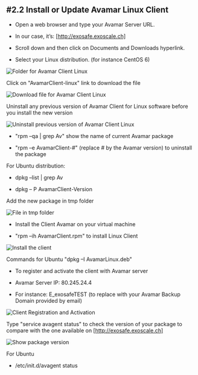 ## #2.2 Install or Update Avamar Linux Client

* Open a web browser and type your Avamar Server URL.

* In our case, it’s: [http://exosafe.exoscale.ch]

* Scroll down and then click on Documents and Downloads hyperlink.

* Select your Linux distribution. (for instance CentOS 6)

![Folder for Avamar Client Linux](/static/images/kb/AvamarClientLinuxUpdate1.png)


Click on "AvamarClient-linux" link to download the file

![Download file for Avamar Client Linux](/static/images/kb/AvamarClientLinuxUpdate2.png)


Uninstall any previous version of Avamar Client for Linux software before you install the new version

![Uninstall previous version of Avamar Client Linux](/static/images/kb/AvamarClientLinuxUpdate3.png)

* "rpm –qa | grep Av" show the name of current Avamar package

* "rpm –e AvamarClient-#" (replace # by the Avamar version) to uninstall the package

For Ubuntu distribution:

* dpkg –list | grep Av

* dpkg – P AvamarClient-Version


Add the new package in tmp folder

![File in tmp folder](/static/images/kb/AvamarClientLinuxUpdate4.png)


* Install the Client Avamar on your virtual machine

* "rpm –ih AvamarClient.rpm" to install Linux Client

![Install the client](/static/images/kb/AvamarClientLinuxUpdate5.png)

Commands for Ubuntu "dpkg –I AvamarLinux.deb"


* To register and activate the client with Avamar server

* Avamar Server IP: 80.245.24.4

* For instance: E_exosafeTEST (to replace with your Avamar Backup Domain provided by email)

![Client Registration and Activation](/static/images/kb/AvamarClientLinuxUpdate6.png)


Type "service avagent status" to check the version of your package to compare with the one available on [http://exosafe.exoscale.ch]

![Show package version](/static/images/kb/AvamarClientLinuxUpdate7.png)

For Ubuntu 

* /etc/init.d/avagent status

[http://exosafe.exoscale.ch]: http://exosafe.exoscale.ch
